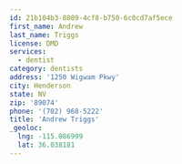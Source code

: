 ```yaml
---
id: 21b104b3-8089-4cf8-b750-6c0cd7af5ece
first_name: Andrew
last_name: Triggs
license: DMD
services:
  - dentist
category: dentists
address: '1250 Wigwam Pkwy'
city: Henderson
state: NV
zip: '89074'
phone: '(702) 968-5222'
title: 'Andrew Triggs'
_geoloc:
  lng: -115.086999
  lat: 36.038181
---
```

